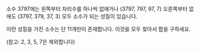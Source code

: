 

소수 3797에는 왼쪽부터 자리수를 하나씩 없애거나 (3797, 797, 97, 7) 오른쪽부터 없애도 (3797, 379, 37, 3) 모두 소수가 되는 성질이 있습니다.

이런 성질을 가진 소수는 단 11개만이 존재합니다. 이것을 모두 찾아서 합을 구하세요.

(참고: 2, 3, 5, 7은 제외합니다)